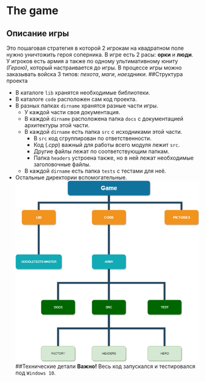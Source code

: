 # The game
## Описание игры
Это пошаговая стратегия в которой 2 игрокам на квадратном поле нужно уничтожить героя соперника. В игре есть 2 расы: 
__орки__ и __люди__. \
У игроков есть армия а также по одному ультимативному юниту _(Герою)_, который настраивается до игры.
В процессе игры можно заказывать войска 3 типов: _пехота_, _маги_, _наездники_.
##Структура проекта
* В каталоге `lib` хранятся необходимые библиотеки.
* В каталоге `code` расположен сам код проекта. 
* В разных папках `dirname` хранятся разные части игры.
  * У каждой части своя документация.
  * В каждой `dirname` расположена папка `docs` с документацией архитектуры этой части.
  * В каждой `dirname` есть папка `src` с исходниками этой части.
    * В `src` код сгруппирован по ответственности.
    * Код (_.cpp_) важный для работы всего модуля лежит `src`.
    * Другие файлы лежат по соответствующим папкам.
    * Папка `headers` устроена также, но в ней лежат необходимые заголовочные файлы.
  * В каждой `dirname` есть папка `tests` с тестами для неё.
* Остальные директории вспомогательные.
\
![](/pictures/FilesStructure.png)
\
##Технические детали
__Важно!__ Весь код запускался и тестировался под `Windows 10`.
